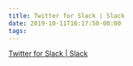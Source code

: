 ```yaml
---
title: Twitter for Slack | Slack
date: 2019-10-11T16:17:50-00:00
tags:
---
```


[Twitter for Slack | Slack](https://slack.com/help/articles/205346227-twitter-for-slack)

